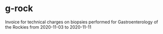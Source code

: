 # g-rock
Invoice for technical charges on biopsies performed for Gastroenterology of the Rockies from 2020-11-03 to 2020-11-11
